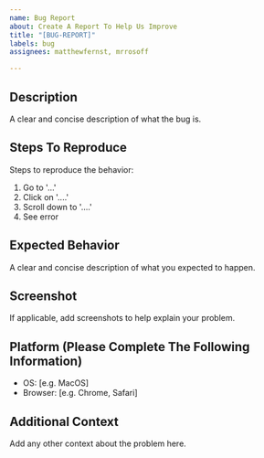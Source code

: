 ```yaml
---
name: Bug Report
about: Create A Report To Help Us Improve
title: "[BUG-REPORT]"
labels: bug
assignees: matthewfernst, mrrosoff

---
```


## Description

A clear and concise description of what the bug is.

## Steps To Reproduce

Steps to reproduce the behavior:

1. Go to '...'
2. Click on '....'
3. Scroll down to '....'
4. See error

## Expected Behavior

A clear and concise description of what you expected to happen.

## Screenshot

If applicable, add screenshots to help explain your problem.

## Platform (Please Complete The Following Information)

 - OS: [e.g. MacOS]
 - Browser: [e.g. Chrome, Safari]

## Additional Context

Add any other context about the problem here.
